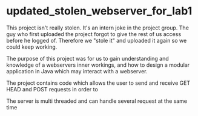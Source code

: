 # updated_stolen_webserver_for_lab1

This project isn't really stolen. It's an intern joke in the project group.
The guy who first uploaded the project forgot to give the rest of us access before he logged of.
Therefore we "stole it" and uploaded it again so we could keep working.

The purpose of this project was for us to gain understanding and knowledge of a webservers inner workings, and how to design a modular application in Java which may interact with a webserver.

The project contains code which allows the user to send and receive GET HEAD and POST requests in order to 

The server is multi threaded and can handle several request at the same time
